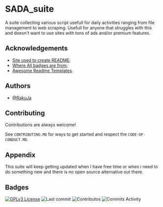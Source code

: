 
# SADA_suite

A suite collecting various script usefull for daily activities ranging from file management to web scraping. Usefull for anyone that struggles with this and doesn't want to use sites with tons of ads and/or premium features.


## Acknowledgements

 - [Site used to create README](https://readme.so);
 - [Where All badges are from](https://shields.io/);
 - [Awesome Readme Templates](https://awesomeopensource.com/project/elangosundar/awesome-README-templates).
  
## Authors

- [@RakuJa](https://github.com/RakuJa)

  
## Contributing

Contributions are always welcome!

See `CONTRIBUTING.MD` for ways to get started and respect the `CODE-OF-CONDUCT.MD`.

  
## Appendix

This suite will keep getting updated when I have free time or when i need to do something new and there is no open source alternative out there.

  
## Badges


[![GPLv3 License](https://img.shields.io/badge/License-GPL%20v3-yellow.svg)](https://opensource.org/licenses/)
![Last commit](https://img.shields.io/github/last-commit/RakuJa/SADA_suite/main)
![Contributos](https://img.shields.io/github/contributors/RakuJa/SADA_suite)
![Commits Activity](https://img.shields.io/github/commit-activity/y/RakuJa/SADA_suite)
  